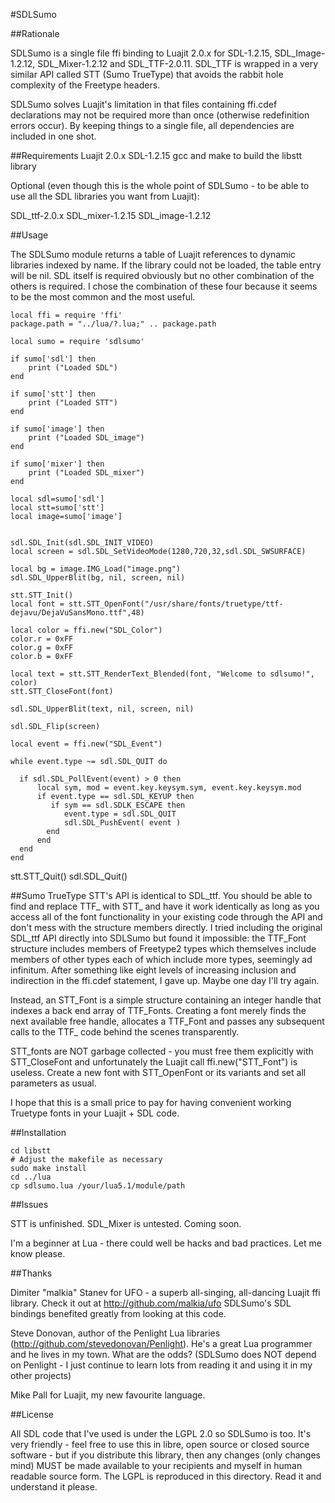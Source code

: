 #SDLSumo

##Rationale

SDLSumo is a single file ffi binding to Luajit 2.0.x for SDL-1.2.15, SDL_Image-1.2.12, SDL_Mixer-1.2.12 and SDL_TTF-2.0.11. SDL_TTF is wrapped in a very similar API called STT (Sumo TrueType) that avoids the rabbit hole complexity of the Freetype headers. 

SDLSumo solves Luajit's limitation in that files containing ffi.cdef
declarations may not be required more than once (otherwise redefinition errors occur). By keeping things to a single file, all
dependencies are included in one shot.

##Requirements
Luajit 2.0.x
SDL-1.2.15
gcc and make to build the libstt library

Optional (even though this is the whole point of SDLSumo - to be able to use all the SDL libraries you want from Luajit):

SDL_ttf-2.0.x
SDL_mixer-1.2.15
SDL_image-1.2.12

##Usage

The SDLSumo module returns a table of Luajit references to dynamic libraries indexed by name. If the library could not be loaded, the table entry will be nil. SDL itself is required obviously but no other combination of the others is required. I chose the combination of these four because it seems to be the most common and the most useful.

    local ffi = require 'ffi'
    package.path = "../lua/?.lua;" .. package.path

    local sumo = require 'sdlsumo'

    if sumo['sdl'] then
        print ("Loaded SDL")
    end

    if sumo['stt'] then
        print ("Loaded STT")
    end

    if sumo['image'] then
        print ("Loaded SDL_image")
    end

    if sumo['mixer'] then
        print ("Loaded SDL_mixer")
    end

    local sdl=sumo['sdl']
    local stt=sumo['stt']
    local image=sumo['image']


    sdl.SDL_Init(sdl.SDL_INIT_VIDEO)
    local screen = sdl.SDL_SetVideoMode(1280,720,32,sdl.SDL_SWSURFACE)

    local bg = image.IMG_Load("image.png")
    sdl.SDL_UpperBlit(bg, nil, screen, nil)

    stt.STT_Init()
    local font = stt.STT_OpenFont("/usr/share/fonts/truetype/ttf-dejavu/DejaVuSansMono.ttf",48)

    local color = ffi.new("SDL_Color")
    color.r = 0xFF
    color.g = 0xFF
    color.b = 0xFF

    local text = stt.STT_RenderText_Blended(font, "Welcome to sdlsumo!", color)
    stt.STT_CloseFont(font)

    sdl.SDL_UpperBlit(text, nil, screen, nil)

    sdl.SDL_Flip(screen)

    local event = ffi.new("SDL_Event")

    while event.type ~= sdl.SDL_QUIT do

      if sdl.SDL_PollEvent(event) > 0 then
          local sym, mod = event.key.keysym.sym, event.key.keysym.mod
          if event.type == sdl.SDL_KEYUP then
             if sym == sdl.SDLK_ESCAPE then
                event.type = sdl.SDL_QUIT
                sdl.SDL_PushEvent( event )
            end
          end
      end
    end

stt.STT_Quit()
sdl.SDL_Quit()

##Sumo TrueType
STT's API is identical to SDL_ttf. You should be able to find and replace TTF_ with STT_ and have it work identically as long as you access all of the font functionality in your existing code through the API and don't mess with the structure members directly. I tried including the original SDL_ttf API directly into SDLSumo but found it
impossible: the TTF_Font structure includes members of Freetype2 types which themselves include members of other types each of which include more types, seemingly ad infinitum. After something like eight levels of increasing inclusion and indirection in the ffi.cdef statement, I gave up. Maybe one day I'll try again. 

Instead, an STT_Font is a simple structure containing an integer handle that indexes a back end array of TTF_Fonts. Creating a font merely finds the next available free handle, allocates a TTF_Font and passes any subsequent calls to the TTF_ code behind the scenes transparently. 

STT_fonts are NOT garbage collected - you must free them explicitly
with STT_CloseFont and unfortunately the Luajit call ffi.new("STT_Font") is useless. Create a new font with STT_OpenFont or its variants and set all parameters as usual.

I hope that this is a small price to pay for having convenient working Truetype fonts in your Luajit + SDL code.

##Installation

    cd libstt
    # Adjust the makefile as necessary
    sudo make install
    cd ../lua
    cp sdlsumo.lua /your/lua5.1/module/path

##Issues

STT is unfinished. SDL_Mixer is untested. Coming soon.

I'm a beginner at Lua - there could well be hacks and bad practices. 
Let me know please.

##Thanks

Dimiter "malkia" Stanev for UFO - a superb all-singing, all-dancing
Luajit ffi library. Check it out at http://github.com/malkia/ufo
SDLSumo's SDL bindings benefited greatly from looking at this code.

Steve Donovan, author of the Penlight Lua libraries
(http://github.com/stevedonovan/Penlight). He's a great Lua programmer 
and he lives in my town. What are the odds? (SDLSumo does NOT depend on Penlight - I just continue to learn lots from reading it and using it in my other projects)

Mike Pall for Luajit, my new favourite language.

##License

All SDL code that I've used is under the LGPL 2.0 so SDLSumo is too. It's very friendly - feel free to use this in libre, open source or closed source software - but if you distribute this library, then any changes (only changes mind) MUST be made available to your recipients and myself in human readable source form. The LGPL is reproduced in this directory. Read it and understand it please.